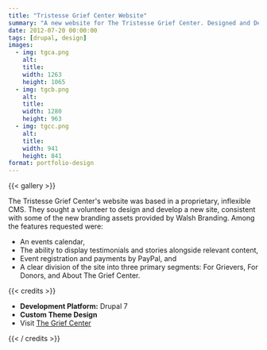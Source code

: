 ```yaml
---
title: "Tristesse Grief Center Website"
summary: "A new website for The Tristesse Grief Center. Designed and Developed in memory of Joanne Benitez."
date: 2012-07-20 00:00:00
tags: [drupal, design]
images:
  - img: tgca.png
    alt:
    title:
    width: 1263
    height: 1065
  - img: tgcb.png
    alt:
    title:
    width: 1280
    height: 963
  - img: tgcc.png
    alt:
    title:
    width: 941
    height: 841
format: portfolio-design
---
```


{{< gallery >}}

The Tristesse Grief Center's website was based in a proprietary, inflexible CMS. They sought a volunteer to design and develop a new site, consistent with some of the new branding assets provided by Walsh Branding. Among the features requested were:

*   An events calendar,
*   The ability to display testimonials and stories alongside relevant content,
*   Event registration and payments by PayPal, and
*   A clear division of the site into three primary segments: For Grievers, For Donors, and About The Grief Center.


{{< credits >}}

*   **Development Platform:** Drupal 7
*   **Custom Theme Design**
*   Visit [The Grief Center](http://www.thegriefcenter.org)

{{< / credits >}}
